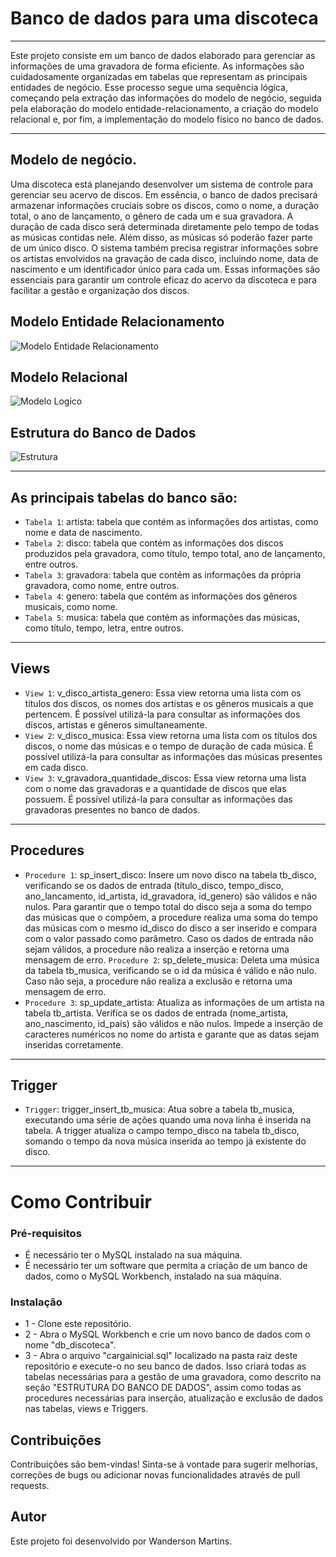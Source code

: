 # Banco de dados para uma discoteca
____________________________________________

Este projeto consiste em um banco de dados elaborado para gerenciar as informações de uma gravadora de forma eficiente. As informações são cuidadosamente organizadas em tabelas que representam as principais entidades de negócio. Esse processo segue uma sequência lógica, começando pela extração das informações do modelo de negócio, seguida pela elaboração do modelo entidade-relacionamento, a criação do modelo relacional e, por fim, a implementação do modelo físico no banco de dados.
____________________________________________

## Modelo de negócio.

Uma discoteca está planejando desenvolver um sistema de controle para gerenciar seu acervo de discos. Em essência, o banco de dados precisará armazenar informações cruciais sobre os discos, como o nome, a duração total, o ano de lançamento, o gênero de cada um e sua gravadora. A duração de cada disco será determinada diretamente pelo tempo de todas as músicas contidas nele. Além disso, as 
músicas só poderão fazer parte de um único disco.
O sistema também precisa registrar informações sobre os artistas envolvidos na gravação de cada disco, incluindo nome, data de nascimento e um identificador único para cada um. 
Essas informações são essenciais para garantir um controle eficaz do acervo da discoteca e para facilitar a gestão e organização dos discos.

## Modelo Entidade Relacionamento

![Modelo Entidade Relacionamento](https://github.com/Wanderson-Martins/MySQL/assets/84239851/e7f5238f-ed2f-430f-bf65-d9b057102ae7)

## Modelo Relacional

![Modelo Logico](https://github.com/Wanderson-Martins/MySQL/assets/84239851/bcaee951-e274-42ac-b224-ce232efefcd8)

## Estrutura do Banco de Dados

![Estrutura](https://github.com/Wanderson-Martins/MySQL/assets/84239851/3706eab6-cbfb-450c-8027-87847cbdd4e1)
____________________________________________

## As principais tabelas do banco são:

- `Tabela 1`: artista: tabela que contém as informações dos artistas, como nome e data de nascimento.
- `Tabela 2`: disco: tabela que contém as informações dos discos produzidos pela gravadora, como título, tempo total, ano de lançamento, entre outros.
- `Tabela 3`: gravadora: tabela que contém as informações da própria gravadora, como nome, entre outros.
- `Tabela 4`: genero: tabela que contém as informações dos gêneros musicais, como nome.
- `Tabela 5`: musica: tabela que contém as informações das músicas, como título, tempo, letra, entre outros.
____________________________________________

## Views

 - `View 1`: v_disco_artista_genero: Essa view retorna uma lista com os títulos dos discos, os nomes dos artistas e os gêneros musicais a que pertencem. É possível utilizá-la para consultar as informações dos discos, artistas e gêneros simultaneamente.
- `View 2`: v_disco_musica: Essa view retorna uma lista com os títulos dos discos, o nome das músicas e o tempo de duração de cada música. É possível utilizá-la para consultar as informações das músicas presentes em cada disco.
- `View 3`: v_gravadora_quantidade_discos: Essa view retorna uma lista com o nome das gravadoras e a quantidade de discos que elas possuem. É possível utilizá-la para consultar as informações das gravadoras presentes no banco de dados.
____________________________________________

## Procedures

- `Procedure 1`: sp_insert_disco: Insere um novo disco na tabela tb_disco, verificando se os dados de entrada (titulo_disco, tempo_disco, ano_lancamento, id_artista, id_gravadora, id_genero) são válidos e não nulos. Para garantir que o tempo total do disco seja a soma do tempo das músicas que o compõem, a procedure realiza uma soma do tempo das músicas com o mesmo id_disco do disco a ser inserido e compara com o valor passado como parâmetro. Caso os dados de entrada não sejam válidos, a procedure não realiza a inserção e retorna uma mensagem de erro.
`Procedure 2`: sp_delete_musica: Deleta uma música da tabela tb_musica, verificando se o id da música é válido e não nulo. Caso não seja, a procedure não realiza a exclusão e retorna uma mensagem de erro.                                                                        
- `Procedure 3`: sp_update_artista: Atualiza as informações de um artista na tabela tb_artista. Verifica se os dados de entrada (nome_artista, ano_nascimento, id_pais) são válidos e não nulos. Impede a inserção de caracteres numéricos no nome do artista e garante que as datas sejam inseridas corretamente.

____________________________________________

## Trigger

- `Trigger`: trigger_insert_tb_musica: Atua sobre a tabela tb_musica, executando uma série de ações quando uma nova linha é inserida na tabela. A trigger atualiza o campo tempo_disco na tabela tb_disco, somando o tempo da nova música inserida ao tempo já existente do disco. 
____________________________________________

# Como Contribuir

### Pré-requisitos
- É necessário ter o MySQL instalado na sua máquina.
- É necessário ter um software que permita a criação de um banco de dados, como o MySQL Workbench, instalado na sua máquina.

### Instalação
- 1 - Clone este repositório.
- 2 - Abra o MySQL Workbench e crie um novo banco de dados com o nome "db_discoteca".
- 3 - Abra o arquivo "cargainicial.sql" localizado na pasta raiz deste repositório e execute-o no seu banco de dados. Isso criará todas as tabelas necessárias para a gestão de uma gravadora, como descrito na seção "ESTRUTURA DO BANCO DE DADOS", assim como todas as procedures necessárias para inserção, atualização e exclusão de dados nas tabelas, views e Triggers.

## Contribuições
Contribuições são bem-vindas! Sinta-se à vontade para sugerir melhorias, correções de bugs ou adicionar novas funcionalidades através de pull requests.

## Autor
Este projeto foi desenvolvido por Wanderson Martins.
